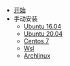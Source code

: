 <!-- docs/_sidebar.md -->

* [开始](README)
* 手动安装
    * [Ubuntu 16.04](ubuntu16)
    * [Ubuntu 20.04](ubuntu20)
    * [Centos 7](centos7)
    * [Wsl](wsl)
    * [Archlinux](archlinux)